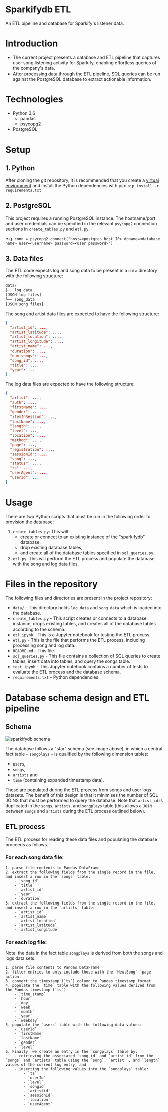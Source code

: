 

# Sparkifydb ETL

An ETL pipeline and database for Sparkify's listener data.

# Introduction

* The current project presents a database and ETL pipeline that captures user song listening activity for Sparkify, enabling effortless queries of the company's data.
* After processing data through the ETL pipeline, SQL queries can be run against the PostgreSQL database to extract actionable information.

# Technologies

* Python 3.6
    * pandas
    * psycopg2
* PostgreSQL

# Setup

## 1. Python
After cloning the git repository, it is recommended that you create a [virtual environment](https://virtualenvwrapper.readthedocs.io/en/latest/) and install the Python dependencies with pip:
`pip install -r requirements.txt`

## 2. PostgreSQL
This project requires a running PostgreSQL instance. The hostname/port and user credentials can be specified in the relevant `psycopg2` connection sections in `create_tables.py` and `etl.py`.

e.g. `conn = psycopg2.connect("host=<postgres host IP> dbname=<database name> user=<username> password=<user password>")`

## 3. Data files

The ETL code expects log and song data to be present in a `data` directory with the following structure:

```bash
data/
├── log_data
[JSON log files]
└── song_data
[JSON song files]
```

The song and artist data files are expected to have the following structure:

```json
{
  "artist_id": ...,
  "artist_latitude": ...,
  "artist_location": ...,
  "artist_longitude": ...,
  "artist_name": ...,
  "duration": ...,
  "num_songs": ...,
  "song_id": ...,
  "title": ...,
  "year": ...
}
```

The log data files are expected to have the following structure:

```json
{
  "artist": ...,
  "auth": ...,
  "firstName": ...,
  "gender": ...,
  "itemInSession": ...,
  "lastName": ...,
  "length": ...,
  "level": ...,
  "location": ...,
  "method": ...,
  "page": ...,
  "registration": ...,
  "sessionId": ...,
  "song": ...,
  "status": ...,
  "ts": ...,
  "userAgent": ...,
  "userId": ...
}
```

# Usage

There are two Python scripts that must be run in the following order to provision the database:

1. `create_tables.py`: This will 
      - create or connect to an existing instance of the "sparkifydb" database, 
      - drop existing database tables,
      - and create all of the database tables specified in `sql_queries.py`.
2. `etl.py`: This will perform the ETL process and populate the database with the song and log data files.

# Files in the repository

The following files and directories are present in the project repository:

* `data/` - This directory holds `log_data` and `song_data` which is loaded into the database.
* `create_tables.py` - This script creates or connects to a database instance, drops existing tables, and creates all of the database tables according to the schema.
* `etl.ipynb` - This is a Jupyter notebook for testing the ETL process.
* `etl.py` - This is the file that performs the ETL process, including processing song and log data.
* `README.md` - This file.
* `sql_queries.py` - This file contains a collection of SQL queries to create tables, insert data into tables, and query the songs table.
* `test.ipynb` - This Jupyter notebook contains a number of tests to evaluate the ETL process and the database schema.
* `requirements.txt` - Python dependencies


# Database schema design and ETL pipeline

## Schema

![sparkifydb schema](./images/sparkifydb.png "Sparkifydb Schema")

The database follows a "star" schema (see image above), in which a central fact table – `songplays` – is qualified by the following dimension tables: 

- `users`,
- `songs`,
- `artists` and
- `time` (containing expanded timestamp data).

These are populated during the ETL process from songs and user logs datasets. The benefit of this design is that it minimises the number of SQL JOINS that must be performed to query the database. Note that `artist_id` is duplicated in the `songs`, `artists`, and `songplays` table (this allows a `JOIN` between `songs` and `artists` during the ETL process outlined below).

## ETL process

The ETL process for reading these data files and populating the database proceeds as follows.

### For each song data file:

    1. parse file contents to Pandas DataFrame
    2. extract the following fields from the single record in the file, and insert a row in the `songs` table:
        - `song_id`
        - `title`
        - `artist_id`
        - `year`
        - `duration`
    3. extract the following fields from the single record in the file, and insert a row in the `artists` table:
        - `artist_id`
        - `artist_name`
        - `artist_location`
        - `artist_latitude`
        - `artist_longitude`

### For each log file:
Note: the data in the fact table `songplays` is derived from both the songs and logs data sets.

    1. parse file contents to Pandas DataFrame
    2. filter entries to only include those with the `NextSong` `page` action.
    3. convert the timestamp (`ts`) column to Pandas timestamp format
    4. populate the `time` table with the following values derived from the Pandas timestamp (`ts`):
        - `time_stamp`
        - `hour`
        - `day`
        - `week`
        - `month`
        - `year`
        - `weekday`
    5. populate the `users` table with the following data values:
        - `userId`
        - `firstName`
        - `lastName`
        - `gender`
        - `level`
    6. Finally, we create an entry in the `songplays` table by:
        - retrieving the associated `song_id` and `artist_id` from the `songs` and `artists` table using the `song`, `artist` , and `length` values of the current log entry, and
        - inserting the following values into the `songplays` table:
            - `ts`
            - `userId`
            - `level`
            - `songid`
            - `artistid`
            - `sessionId`
            - `location`
            - `userAgent`


